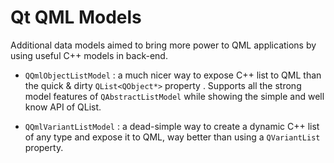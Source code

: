 Qt QML Models
=============

Additional data models aimed to bring more power to QML applications by using useful C++ models in back-end.

* `QQmlObjectListModel` : a much nicer way to expose C++ list to QML than the quick & dirty `QList<QObject*>` property . Supports all the strong model features of `QAbstractListModel` while showing the simple and well know API of QList.

* `QQmlVariantListModel` : a dead-simple way to create a dynamic C++ list of any type and expose it to QML, way better than using a `QVariantList` property.
